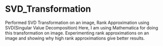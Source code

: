 # SVD_Transformation
Performed SVD Transformation on an image, Rank Approximation using SVD(Singular Value Decomposition)
Here, I am using Mathematica for doing this transformation on image.
Experimenting rank approximations on an image and showing why high rank approximations give better results.
